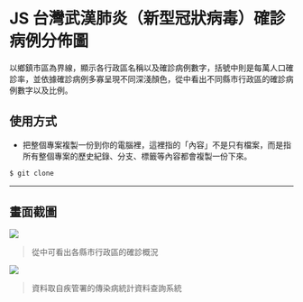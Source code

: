 # JS 台灣武漢肺炎（新型冠狀病毒）確診病例分佈圖

以鄉鎮市區為界線，顯示各行政區名稱以及確診病例數字，括號中則是每萬人口確診率，並依據確診病例多寡呈現不同深淺顏色，從中看出不同縣市行政區的確診病例數字以及比例。

## 使用方式
- 把整個專案複製一份到你的電腦裡，這裡指的「內容」不是只有檔案，而是指所有整個專案的歷史紀錄、分支、標籤等內容都會複製一份下來。
```sh
$ git clone
```

----

## 畫面截圖
![](https://i.imgur.com/9rUOYyi.png)
> 從中可看出各縣市行政區的確診概況

![](https://i.imgur.com/6KNxIQT.png)
> 資料取自疾管署的傳染病統計資料查詢系統
